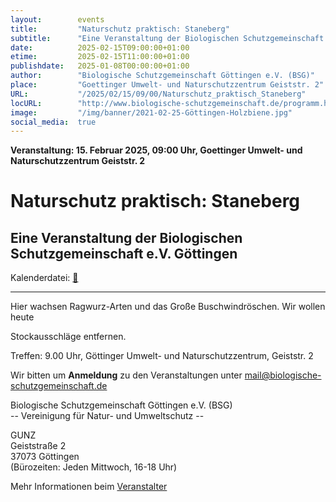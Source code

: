 ```yaml
---
layout:        events
title:         "Naturschutz praktisch: Staneberg"
subtitle:      "Eine Veranstaltung der Biologischen Schutzgemeinschaft e.V. Göttingen"
date:          2025-02-15T09:00:00+01:00
etime:         2025-02-15T11:00:00+01:00
publishdate:   2025-01-08T00:00:00+01:00
author:        "Biologische Schutzgemeinschaft Göttingen e.V. (BSG)"
place:         "Goettinger Umwelt- und Naturschutzzentrum Geiststr. 2"
URL:           "/2025/02/15/09/00/Naturschutz_praktisch_Staneberg"
locURL:        "http://www.biologische-schutzgemeinschaft.de/programm.html"
image:         "/img/banner/2021-02-25-Göttingen-Holzbiene.jpg"
social_media:  true
---
```


**Veranstaltung: 15. Februar 2025, 09:00 Uhr, Goettinger Umwelt- und Naturschutzzentrum Geiststr. 2**

Naturschutz praktisch: Staneberg
===========

Eine Veranstaltung der Biologischen Schutzgemeinschaft e.V. Göttingen
-----------


Kalenderdatei: [📆](/ics/2025-02-15_09-00_naturschutz_praktisch_staneberg.ics)

-------------


Hier wachsen Ragwurz-Arten und das Große Buschwindröschen. Wir wollen heute

Stockausschläge entfernen.

Treffen: 9.00 Uhr, Göttinger Umwelt- und Naturschutzzentrum, Geiststr. 2


Wir bitten um **Anmeldung** zu den Veranstaltungen unter mail@biologische-schutzgemeinschaft.de

Biologische Schutzgemeinschaft Göttingen e.V. (BSG)  
-- Vereinigung für Natur- und Umweltschutz --  

GUNZ  
Geiststraße 2  
37073 Göttingen  
(Bürozeiten: Jeden Mittwoch, 16-18 Uhr)


Mehr Informationen beim [Veranstalter](http://www.biologische-schutzgemeinschaft.de/programm.html)
